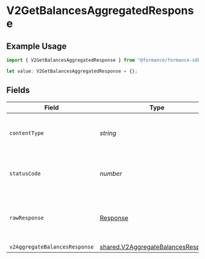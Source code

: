 # V2GetBalancesAggregatedResponse

## Example Usage

```typescript
import { V2GetBalancesAggregatedResponse } from "@formance/formance-sdk/sdk/models/operations";

let value: V2GetBalancesAggregatedResponse = {};
```

## Fields

| Field                                                                                           | Type                                                                                            | Required                                                                                        | Description                                                                                     |
| ----------------------------------------------------------------------------------------------- | ----------------------------------------------------------------------------------------------- | ----------------------------------------------------------------------------------------------- | ----------------------------------------------------------------------------------------------- |
| `contentType`                                                                                   | *string*                                                                                        | :heavy_check_mark:                                                                              | HTTP response content type for this operation                                                   |
| `statusCode`                                                                                    | *number*                                                                                        | :heavy_check_mark:                                                                              | HTTP response status code for this operation                                                    |
| `rawResponse`                                                                                   | [Response](https://developer.mozilla.org/en-US/docs/Web/API/Response)                           | :heavy_check_mark:                                                                              | Raw HTTP response; suitable for custom response parsing                                         |
| `v2AggregateBalancesResponse`                                                                   | [shared.V2AggregateBalancesResponse](../../../sdk/models/shared/v2aggregatebalancesresponse.md) | :heavy_minus_sign:                                                                              | OK                                                                                              |